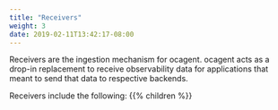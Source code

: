 ```yaml
---
title: "Receivers"
weight: 3
date: 2019-02-11T13:42:17-08:00
---
```


Receivers are the ingestion mechanism for ocagent.
ocagent acts as a drop-in replacement to receive observability data for applications
that meant to send that data to respective backends.

Receivers include the following:
{{% children %}}
